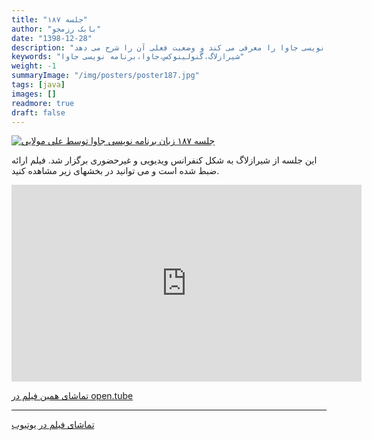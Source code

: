 ```yaml
---
title: "جلسه ۱۸۷"
author: "بابک رزمجو"
date: "1398-12-28"
description: "علی مولایی زبان برنامه نویسی جاوا را معرفی می کند و وضعبت فعلی آن را شرح می دهد"
keywords: "شیرازلاگ،گنولینوکس،جاوا،برنامه نویسی جاوا" 
weight: -1
summaryImage: "/img/posters/poster187.jpg"
tags: [java]
images: []
readmore: true
draft: false
---
```

[![جلسه ۱۸۷ زبان برنامه نویسی جاوا توسط علی مولایی](/img/posters/poster187.jpg)](/img/posters/poster187.jpg)

این جلسه از شیرازلاگ به شکل کنفرانس ویدیویی و غیرحضوری برگزار شد. فیلم ارائه ضبط شده است و می توانید در بخشهای زیر مشاهده کنید.

<iframe width="560" height="315" sandbox="allow-same-origin allow-scripts" src="https://open.tube/videos/embed/69e50dc9-ebe9-4905-a6f3-8549372f93a0" frameborder="0" allowfullscreen="true"></iframe>

[تماشای همین فیلم در open.tube](https://open.tube/videos/watch/69e50dc9-ebe9-4905-a6f3-8549372f93a0)

---

[تماشای فیلم در یوتیوب](https://www.youtube.com/watch?v=S75FsFvzzRQ)
